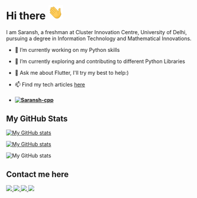 # Hi there <img src="./Hi.gif" width="40px">

I am Saransh, a freshman at Cluster Innovation Centre, University of Delhi, pursuing a degree in Information Technology and Mathematical Innovations.

- 🔭 I’m currently working on my Python skills

- 🌱 I’m currently exploring and contributing to different Python Libraries

- 💬 Ask me about Flutter, I'll try my best to help:)


- 📫 Find my tech articles [here](https://whiteviolin.medium.com/) 
- #### <p align="left"> [<img src="https://komarev.com/ghpvc/?username=Saransh-cpp" alt="Saransh-cpp" />](https://github.com/Saransh-cpp)</p>

<!--
**Saransh-cpp/Saransh-cpp** is a ✨ _special_ ✨ repository because its `README.md` (this file) appears on your GitHub profile.
<img src="https://github-readme-streak-stats.herokuapp.com/?user=Saransh-cpp&show_icons=true&locale=en&layout=compact&theme=gruvbox&bg_color=333333" alt="Saransh's github streak" width="450" />

Here are some ideas to get you started:

- 📫 How to reach me: 

- 👯 I’m looking to collaborate on ...
- 🤔 I’m looking for help with ...
- 💬 Ask me about ...

- 😄 Pronouns: ...
- ⚡ Fun fact: ...
-->

<!-- ## Some open-source contributions I am proud of:)

### - [Mexili](https://github.com/mexili) Winter of Code
- Ranked 2 on their final leaderboard of contributions.
- Contributed heavily to [Doclense](https://github.com/mexili) - A flutter document scanner. 
- Top contributor for the project.
- A list of all my commits can be found [here](https://github.com/smaranjitghose/DocLense/commits?author=Saransh-cpp).

### - [Colour](https://github.com/colour-science/colour/pull/802)
- Implemented the support for [`HCL`](https://github.com/colour-science/colour/pull/802) colourspace in [colour-science/colour](https://github.com/colour-science/colour).
- The PR can be found [here](https://github.com/colour-science/colour/pull/802).

### [PyBaMM](https://github.com/colour-science/colour/pull/802)
- 
-->
## My GitHub Stats


[![My GitHub stats](https://github-readme-stats.vercel.app/api?username=Saransh-cpp&count_private=true&show_icons=true&include_all_commits=true&theme=gruvbox&bg_color=333333)](https://github.com/Saransh-cpp/github-readme-stats)


[![My GitHub stats](https://github-readme-streak-stats.herokuapp.com/?user=Saransh-cpp&show_icons=true&locale=en&layout=compact&theme=gruvbox&bg_color=333333)](https://github.com/Saransh-cpp/github-readme-stats)





![My GitHub stats](https://github-readme-stats.vercel.app/api/top-langs/?username=Saransh-cpp&langs_count=6&theme=gruvbox&bg_color=333333)




<!--[![My GitHub stats](https://github-readme-stats.vercel.app/api/top-langs/?username=Saransh-cpp&langs_count=6&theme=gruvbox&bg_color=333333&hide_langs_below=1)]-->


## Contact me here

<p float="left"><a href="https://www.linkedin.com/in/saransh-chopra-3a6ab11bb/" target="blank">
  <img width="40px" src="https://www.flaticon.com/svg/vstatic/svg/174/174857.svg?token=exp=1613017725~hmac=4e9db38f78e3dd0f8dba7f2050a83d77" />
</a>

<a href="https://www.instagram.com/saranshchopra_/" target="blank">
  <img width="40px" src="https://www.flaticon.com/svg/vstatic/svg/1384/1384063.svg?token=exp=1615920858~hmac=de81571ae5d9f74dfcba3c121650475f" />
</a>

<a href="https://www.facebook.com/saransh.chopra.77" target="blank">
  <img width="40px" src="https://image.flaticon.com/icons/svg/733/733547.svg" />
  
<a href="https://twitter.com/saranshchopra7" target="blank">
  <img width="40px" src="https://www.flaticon.com/svg/vstatic/svg/733/733579.svg?token=exp=1618248046~hmac=86224179bb00600fdb486c2f288710aa" />
</a></p>
